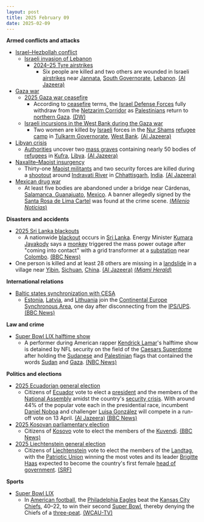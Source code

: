 ```yaml
---
layout: post
title: 2025 February 09
date: 2025-02-09
---
```



**Armed conflicts and attacks**

* [Israel–Hezbollah conflict](https://en.wikipedia.org/wiki/Israel%E2%80%93Hezbollah_conflict "Israel–Hezbollah conflict")
  + [Israeli invasion of Lebanon](https://en.wikipedia.org/wiki/Israeli_invasion_of_Lebanon_%282024%E2%80%93present%29 "Israeli invasion of Lebanon (2024–present)")
    - [2024–25 Tyre airstrikes](https://en.wikipedia.org/wiki/2024_Tyre_airstrikes "2024 Tyre airstrikes")
      * Six people are killed and two others are wounded in Israeli [airstrikes](https://en.wikipedia.org/wiki/Airstrike "Airstrike") near [Jannata](https://en.wikipedia.org/wiki/Jannata "Jannata"), [South Governorate](https://en.wikipedia.org/wiki/South_Governorate "South Governorate"), [Lebanon](https://en.wikipedia.org/wiki/Lebanon "Lebanon"). [(Al Jazeera)](https://www.aljazeera.com/news/2025/2/8/israeli-air-strike-kills-six-in-eastern-lebanon-amid-fragile-ceasefire)
* [Gaza war](https://en.wikipedia.org/wiki/Gaza_war "Gaza war")
  + [2025 Gaza war ceasefire](https://en.wikipedia.org/wiki/2025_Gaza_war_ceasefire "2025 Gaza war ceasefire")
    - According to [ceasefire](https://en.wikipedia.org/wiki/Ceasefire "Ceasefire") terms, the [Israel Defense Forces](https://en.wikipedia.org/wiki/Israel_Defense_Forces "Israel Defense Forces") fully withdraw from the [Netzarim Corridor](https://en.wikipedia.org/wiki/Netzarim_Corridor "Netzarim Corridor") as [Palestinians](https://en.wikipedia.org/wiki/Palestinians "Palestinians") return to [northern Gaza](https://en.wikipedia.org/wiki/North_Gaza_Governorate "North Gaza Governorate"). [(DW)](https://www.dw.com/en/israeli-military-pulls-out-of-gazas-netzarim-corridor/a-71554092)
  + [Israeli incursions in the West Bank during the Gaza war](https://en.wikipedia.org/wiki/Israeli_incursions_in_the_West_Bank_during_the_Gaza_war "Israeli incursions in the West Bank during the Gaza war")
    - Two women are killed by [Israeli](https://en.wikipedia.org/wiki/Israel "Israel") forces in the [Nur Shams](https://en.wikipedia.org/wiki/Nur_Shams "Nur Shams") [refugee camp](https://en.wikipedia.org/wiki/Palestinian_refugee_camps "Palestinian refugee camps") in [Tulkarm Governorate](https://en.wikipedia.org/wiki/Tulkarm_Governorate "Tulkarm Governorate"), [West Bank](https://en.wikipedia.org/wiki/West_Bank "West Bank"). [(Al Jazeera)](https://www.aljazeera.com/news/2025/2/9/israel-kills-eight-month-pregnant-woman-in-occupied-west-bank-raid)
* [Libyan crisis](https://en.wikipedia.org/wiki/Libyan_crisis_%282011%E2%80%93present%29 "Libyan crisis (2011–present)")
  + [Authorities](https://en.wikipedia.org/wiki/Government_of_Libya "Government of Libya") uncover two [mass graves](https://en.wikipedia.org/wiki/Mass_grave "Mass grave") containing nearly 50 bodies of [refugees](https://en.wikipedia.org/wiki/Libyan_refugees "Libyan refugees") in [Kufra](https://en.wikipedia.org/wiki/Kufra "Kufra"), [Libya](https://en.wikipedia.org/wiki/Libya "Libya"). [(Al Jazeera)](https://www.aljazeera.com/news/2025/2/9/libya-finds-two-mass-graves-with-bodies-of-nearly-50-migrants-refugees)
* [Naxalite–Maoist insurgency](https://en.wikipedia.org/wiki/Naxalite%E2%80%93Maoist_insurgency "Naxalite–Maoist insurgency")
  + Thirty-one [Maoist militants](https://en.wikipedia.org/wiki/Communist_Party_of_India_%28Maoist%29 "Communist Party of India (Maoist)") and two security forces are killed during a [shootout](https://en.wikipedia.org/wiki/Shootout "Shootout") around [Indravati River](https://en.wikipedia.org/wiki/Indravati_River "Indravati River") in [Chhattisgarh](https://en.wikipedia.org/wiki/Chhattisgarh "Chhattisgarh"), [India](https://en.wikipedia.org/wiki/India "India"). [(Al Jazeera)](https://www.aljazeera.com/news/2025/2/9/indian-forces-kill-31-suspected-maoist-rebels-in-chhattisgarh-state)
* [Mexican drug war](https://en.wikipedia.org/wiki/Mexican_drug_war "Mexican drug war")
  + At least five bodies are abandoned under a bridge near Cárdenas, [Salamanca, Guanajuato](https://en.wikipedia.org/wiki/Salamanca%2C_Guanajuato "Salamanca, Guanajuato"), [Mexico](https://en.wikipedia.org/wiki/Mexico "Mexico"). A banner allegedly signed by the [Santa Rosa de Lima Cartel](https://en.wikipedia.org/wiki/Santa_Rosa_de_Lima_Cartel "Santa Rosa de Lima Cartel") was found at the crime scene. [(*Milenio Noticias*)](https://www.milenio.com/videos/policia/cuelgan-cinco-cuerpos-de-un-puente-en-salamanca-guanajuato)

**Disasters and accidents**

* [2025 Sri Lanka blackouts](https://en.wikipedia.org/wiki/2025_Sri_Lanka_blackouts "2025 Sri Lanka blackouts")
  + A nationwide [blackout](https://en.wikipedia.org/wiki/Power_outage "Power outage") occurs in [Sri Lanka](https://en.wikipedia.org/wiki/Sri_Lanka "Sri Lanka"). Energy Minister [Kumara Jayakody](https://en.wikipedia.org/wiki/Kumara_Jayakody "Kumara Jayakody") says a [monkey](https://en.wikipedia.org/wiki/Monkey "Monkey") triggered the mass power outage after "coming into contact" with a grid transformer at a [substation](https://en.wikipedia.org/wiki/Substation "Substation") near [Colombo](https://en.wikipedia.org/wiki/Colombo "Colombo"). [(BBC News)](https://www.bbc.co.uk/news/articles/c8d92n28pqjo)
* One person is killed and at least 28 others are missing in a [landslide](https://en.wikipedia.org/wiki/Landslide "Landslide") in a village near [Yibin](https://en.wikipedia.org/wiki/Yibin "Yibin"), [Sichuan](https://en.wikipedia.org/wiki/Sichuan "Sichuan"), [China](https://en.wikipedia.org/wiki/China "China"). [(Al Jazeera)](https://www.aljazeera.com/news/2025/2/9/one-dead-after-landslide-hits-chinas-sichuan-province) [(*Miami Herald*)](https://www.miamiherald.com/news/nation-world/world/article300020579.html)

**International relations**

* [Baltic states synchronization with CESA](https://en.wikipedia.org/wiki/Baltic_states_synchronization_with_CESA "Baltic states synchronization with CESA")
  + [Estonia](https://en.wikipedia.org/wiki/Estonia "Estonia"), [Latvia](https://en.wikipedia.org/wiki/Latvia "Latvia"), and [Lithuania](https://en.wikipedia.org/wiki/Lithuania "Lithuania") join the [Continental Europe Synchronous Area](https://en.wikipedia.org/wiki/Continental_Europe_Synchronous_Area "Continental Europe Synchronous Area"), one day after disconnecting from the [IPS/UPS](https://en.wikipedia.org/wiki/IPS/UPS "IPS/UPS"). [(BBC News)](https://www.bbc.com/news/articles/crlkwyljl8lo)

**Law and crime**

* [Super Bowl LIX halftime show](https://en.wikipedia.org/wiki/Super_Bowl_LIX_halftime_show "Super Bowl LIX halftime show")
  + A performer during American rapper [Kendrick Lamar](https://en.wikipedia.org/wiki/Kendrick_Lamar "Kendrick Lamar")'s halftime show is detained by NFL security on the field of the [Caesars Superdome](https://en.wikipedia.org/wiki/Caesars_Superdome "Caesars Superdome") after holding the [Sudanese](https://en.wikipedia.org/wiki/Flag_of_Sudan "Flag of Sudan") and [Palestinian](https://en.wikipedia.org/wiki/Flag_of_Palestine "Flag of Palestine") flags that contained the words [Sudan](https://en.wikipedia.org/wiki/Sudan "Sudan") and [Gaza](https://en.wikipedia.org/wiki/Gaza_Strip "Gaza Strip"). [(NBC News)](https://www.nbcnews.com/news/amp/rcna191411)

**Politics and elections**

* [2025 Ecuadorian general election](https://en.wikipedia.org/wiki/2025_Ecuadorian_general_election "2025 Ecuadorian general election")
  + Citizens of [Ecuador](https://en.wikipedia.org/wiki/Ecuador "Ecuador") vote to elect a [president](https://en.wikipedia.org/wiki/President_of_Ecuador "President of Ecuador") and the members of the [National Assembly](https://en.wikipedia.org/wiki/National_Assembly_%28Ecuador%29 "National Assembly (Ecuador)") amidst the country's [security crisis](https://en.wikipedia.org/wiki/Ecuadorian_security_crisis "Ecuadorian security crisis"). With around 44% of the popular vote each in the presidential race, incumbent [Daniel Noboa](https://en.wikipedia.org/wiki/Daniel_Noboa "Daniel Noboa") and challenger [Luisa González](https://en.wikipedia.org/wiki/Luisa_Gonz%C3%A1lez "Luisa González") will compete in a run-off vote on 13 April. [(Al Jazeera)](https://www.aljazeera.com/news/2025/2/10/ecuador-set-for-run-off-in-presidential-election-dominated-by-security) [(BBC News)](https://www.bbc.com/news/articles/cn4mnznmwlvo)
* [2025 Kosovan parliamentary election](https://en.wikipedia.org/wiki/2025_Kosovan_parliamentary_election "2025 Kosovan parliamentary election")
  + Citizens of [Kosovo](https://en.wikipedia.org/wiki/Kosovo "Kosovo") vote to elect the members of the [Kuvendi](https://en.wikipedia.org/wiki/Assembly_of_the_Republic_of_Kosovo "Assembly of the Republic of Kosovo"). [(BBC News)](https://www.bbc.com/news/articles/c23ny33jlmjo)
* [2025 Liechtenstein general election](https://en.wikipedia.org/wiki/2025_Liechtenstein_general_election "2025 Liechtenstein general election")
  + Citizens of [Liechtenstein](https://en.wikipedia.org/wiki/Liechtenstein "Liechtenstein") vote to elect the members of the [Landtag](https://en.wikipedia.org/wiki/Landtag_of_Liechtenstein "Landtag of Liechtenstein"), with the [Patriotic Union](https://en.wikipedia.org/wiki/Patriotic_Union_%28Liechtenstein%29 "Patriotic Union (Liechtenstein)") winning the most votes and its leader [Brigitte Haas](https://en.wikipedia.org/wiki/Brigitte_Haas "Brigitte Haas") expected to become the country's first female [head of government](https://en.wikipedia.org/wiki/Head_of_Government_of_Liechtenstein "Head of Government of Liechtenstein"). [(SRF)](https://www.srf.ch/news/international/landtagswahlen-im-fuerstentum-liechtenstein-wird-erstmals-von-einer-frau-regiert)

**Sports**

* [Super Bowl LIX](https://en.wikipedia.org/wiki/Super_Bowl_LIX "Super Bowl LIX")
  + In [American football](https://en.wikipedia.org/wiki/American_football "American football"), the [Philadelphia Eagles](https://en.wikipedia.org/wiki/Philadelphia_Eagles "Philadelphia Eagles") beat the [Kansas City Chiefs](https://en.wikipedia.org/wiki/Kansas_City_Chiefs "Kansas City Chiefs"), 40–22, to win their second [Super Bowl](https://en.wikipedia.org/wiki/Super_Bowl "Super Bowl"), thereby denying the Chiefs of a [three-peat](https://en.wikipedia.org/wiki/Three-peat "Three-peat"). [(WCAU-TV)](https://www.nbcphiladelphia.com/super-bowl/eagles-chiefs-score/4104608/)
